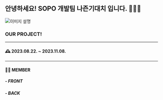 ## 안녕하세요! SOPO 개발팀 나즌기대치 입니다.  🙋🏻‍♂️
<img src="https://ifh.cc/g/LHmJMc.jpg" alt="이미지 설명">

### OUR PROJECT! 
---
#### 🕰️ 2023.08.22. ~ 2023.11.08.
---
#### 🧑‍💻 MEMBER
##### - FRONT 
##### - BACK 

